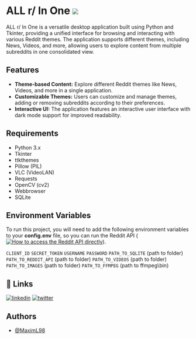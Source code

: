 
# ALL r/ In One <img src="https://github.com/MaximL98/All-r-In-One/assets/107645094/a514d031-c41f-41f8-b8f6-4635ab97fb34">


ALL r/ In One is a versatile desktop application built using Python and Tkinter, providing a unified interface for browsing and interacting with various Reddit themes. The application supports different themes, including News, Videos, and more, allowing users to explore content from multiple subreddits in one consolidated view.

## Features

- **Theme-based Content:** Explore different Reddit themes like News, Videos, and more in a single application.
- **Customizable Themes:** Users can customize and manage themes, adding or removing subreddits according to their preferences.
- **Interactive UI:** The application features an interactive user interface with dark mode support for improved readability.


## Requirements
- Python 3.x
- Tkinter
- ttkthemes
- Pillow (PIL)
- VLC (VideoLAN)
- Requests
- OpenCV (cv2)
- Webbrowser
- SQLite

## Environment Variables

To run this project, you will need to add the following environment variables to your **config.env** file, so you can run the Reddit API ([![How to access the Reddit API directly](https://www.reddit.com/wiki/api/)]()).

`CLIENT_ID`
`SECRET_TOKEN`
`USERNAME`
`PASSWORD`
`PATH_TO_SQLITE` (path to folder)
`PATH_TO_REDDIT_API` (path to folder)
`PATH_TO_VIDEOS` (path to folder)
`PATH_TO_IMAGES` (path to folder)
`PATH_TO_FFMPEG` (path to ffmpeg\bin)



## 🔗 Links
[![linkedin](https://img.shields.io/badge/linkedin-0A66C2?style=for-the-badge&logo=linkedin&logoColor=white)](https://www.linkedin.com/in/maxim-lebedinsky/)
[![twitter](https://img.shields.io/badge/twitter-1DA1F2?style=for-the-badge&logo=twitter&logoColor=white)](https://twitter.com/MaximLebedinsky)


## Authors

- [@MaximL98](https://github.com/MaximL98)


